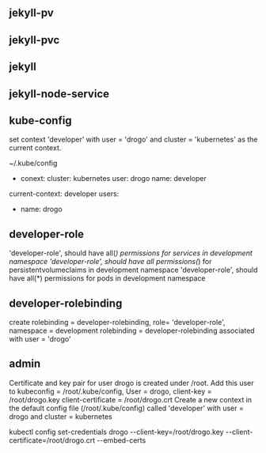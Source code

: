 ## jekyll-pv

## jekyll-pvc

## jekyll

## jekyll-node-service

## kube-config
set context 'developer' with user = 'drogo' and cluster = 'kubernetes' as the current context.

~/.kube/config

- conext:
    cluster: kubernetes
    user: drogo
  name: developer

current-context: developer
users:
- name: drogo

## developer-role
'developer-role', should have all(*) permissions for services in development namespace
'developer-role', should have all permissions(*) for persistentvolumeclaims in development namespace
'developer-role', should have all(*) permissions for pods in development namespace
## developer-rolebinding
create rolebinding = developer-rolebinding, role= 'developer-role', namespace = development
rolebinding = developer-rolebinding associated with user = 'drogo'

## admin
Certificate and key pair for user drogo is created under /root. Add this user to kubeconfig = /root/.kube/config, User = drogo, client-key = /root/drogo.key client-certificate = /root/drogo.crt
Create a new context in the default config file (/root/.kube/config) called 'developer' with user = drogo and cluster = kubernetes

kubectl config set-credentials drogo --client-key=/root/drogo.key --client-certificate=/root/drogo.crt --embed-certs